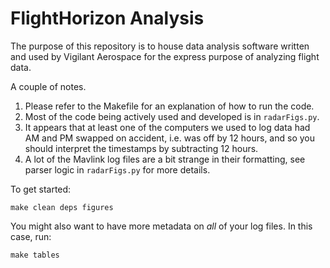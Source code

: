 # FlightHorizon Analysis

The purpose of this repository is to house data analysis software written and 
used by Vigilant Aerospace for the express purpose of analyzing flight data.

A couple of notes.

1. Please refer to the Makefile for an explanation of how to run the code.
2. Most of the code being actively used and developed is in `radarFigs.py`.
3. It appears that at least one of the computers we used to log data had AM and PM
swapped on accident, i.e. was off by 12 hours, and so you should interpret the
timestamps by subtracting 12 hours.
4. A lot of the Mavlink log files are a bit strange in their formatting, see 
parser logic in `radarFigs.py` for more details.

To get started:

````
make clean deps figures
````

You might also want to have more metadata on *all* of your log files.
In this case, run:

````
make tables
````